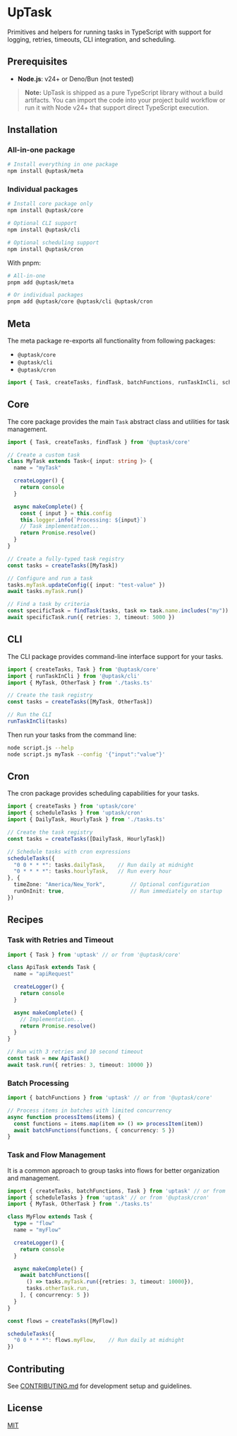 # UpTask

Primitives and helpers for running tasks in TypeScript with support for logging, retries, timeouts, CLI integration, and scheduling.

## Prerequisites

- **Node.js**: v24+ or Deno/Bun (not tested)

> **Note:** UpTask is shipped as a pure TypeScript library without a build artifacts. You can import the code into your project build workflow or run it with Node v24+ that support direct TypeScript execution.

## Installation

### All-in-one package

```bash
# Install everything in one package
npm install @uptask/meta
```

### Individual packages

```bash
# Install core package only
npm install @uptask/core

# Optional CLI support
npm install @uptask/cli

# Optional scheduling support
npm install @uptask/cron
```

With pnpm:

```bash
# All-in-one
pnpm add @uptask/meta

# Or individual packages
pnpm add @uptask/core @uptask/cli @uptask/cron
```

## Meta

The meta package re-exports all functionality from following packages:

- `@uptask/core`
- `@uptask/cli`
- `@uptask/cron`

```typescript
import { Task, createTasks, findTask, batchFunctions, runTaskInCli, scheduleTasks } from '@uptask/meta'
```

## Core

The core package provides the main `Task` abstract class and utilities for task management.

```typescript
import { Task, createTasks, findTask } from '@uptask/core'

// Create a custom task
class MyTask extends Task<{ input: string }> {
  name = "myTask"

  createLogger() {
    return console
  }

  async makeComplete() {
    const { input } = this.config
    this.logger.info(`Processing: ${input}`)
    // Task implementation...
    return Promise.resolve()
  }
}

// Create a fully-typed task registry
const tasks = createTasks([MyTask])

// Configure and run a task
tasks.myTask.updateConfig({ input: "test-value" })
await tasks.myTask.run()

// Find a task by criteria
const specificTask = findTask(tasks, task => task.name.includes("my"))
await specificTask.run({ retries: 3, timeout: 5000 })
```

## CLI

The CLI package provides command-line interface support for your tasks.

```typescript
import { createTasks, Task } from '@uptask/core'
import { runTaskInCli } from '@uptask/cli'
import { MyTask, OtherTask } from './tasks.ts'

// Create the task registry
const tasks = createTasks([MyTask, OtherTask])

// Run the CLI
runTaskInCli(tasks)
```

Then run your tasks from the command line:

```bash
node script.js --help
node script.js myTask --config '{"input":"value"}'
```

## Cron

The cron package provides scheduling capabilities for your tasks.

```typescript
import { createTasks } from 'uptask/core'
import { scheduleTasks } from 'uptask/cron'
import { DailyTask, HourlyTask } from './tasks.ts'

// Create the task registry
const tasks = createTasks([DailyTask, HourlyTask])

// Schedule tasks with cron expressions
scheduleTasks({
  "0 0 * * *": tasks.dailyTask,    // Run daily at midnight
  "0 * * * *": tasks.hourlyTask,   // Run every hour
}, {
  timeZone: "America/New_York",        // Optional configuration
  runOnInit: true,                     // Run immediately on startup
})
```

## Recipes

### Task with Retries and Timeout

```typescript
import { Task } from 'uptask' // or from '@uptask/core'

class ApiTask extends Task {
  name = "apiRequest"

  createLogger() {
    return console
  }

  async makeComplete() {
    // Implementation...
    return Promise.resolve()
  }
}

// Run with 3 retries and 10 second timeout
const task = new ApiTask()
await task.run({ retries: 3, timeout: 10000 })
```

### Batch Processing

```typescript
import { batchFunctions } from 'uptask' // or from '@uptask/core'

// Process items in batches with limited concurrency
async function processItems(items) {
  const functions = items.map(item => () => processItem(item))
  await batchFunctions(functions, { concurrency: 5 })
}
```

### Task and Flow Management

It is a common approach to group tasks into flows for better organization and management.

```typescript
import { createTasks, batchFunctions, Task } from 'uptask' // or from '@uptask/core'
import { scheduleTasks } from 'uptask' // or from '@uptask/cron'
import { MyTask, OtherTask } from './tasks.ts'

class MyFlow extends Task {
  type = "flow"
  name = "myFlow"

  createLogger() {
    return console
  }

  async makeComplete() {
    await batchFunctions([
      () => tasks.myTask.run({retries: 3, timeout: 10000}),
      tasks.otherTask.run,
    ], { concurrency: 5 })
  }
}

const flows = createTasks([MyFlow])

scheduleTasks({
  "0 0 * * *": flows.myFlow,    // Run daily at midnight
})
```

## Contributing

See [CONTRIBUTING.md](CONTRIBUTING.md) for development setup and guidelines.

## License

[MIT](LICENSE.md)
